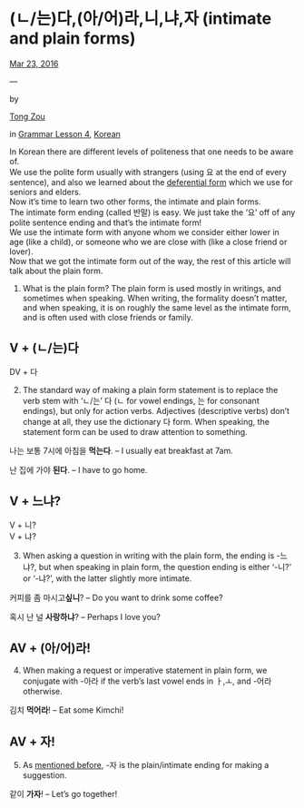 # (ㄴ/는)다,(아/어)라,니,냐,자 (intimate and plain forms)

[Mar 23, 2016](https://www.blueisme.com/%e3%84%b4%eb%8a%94%eb%8b%a4%ec%95%84%ec%96%b4%eb%9d%bc%eb%8b%88%eb%83%90%ec%9e%90-intimate-and-plain-forms/)

—

by

[Tong Zou](https://www.blueisme.com/author/admin/)

in [Grammar Lesson 4](https://www.blueisme.com/category/korean/korean-lesson-4/), [Korean](https://www.blueisme.com/category/korean/)

In Korean there are different levels of politeness that one needs to be aware of.  
We use the polite form usually with strangers (using 요 at the end of every sentence), and also we learned about the [deferential form](http://tmk.blueisme.com/%E3%85%82%EC%8A%B5%EB%8B%88%EB%8B%A4-honorific-form/) which we use for seniors and elders.  
Now it’s time to learn two other forms, the intimate and plain forms.  
The intimate form ending (called 반말) is easy. We just take the ‘요’ off of any polite sentence ending and that’s the intimate form!  
We use the intimate form with anyone whom we consider either lower in age (like a child), or someone who we are close with (like a close friend or lover).  
Now that we got the intimate form out of the way, the rest of this article will talk about the plain form.

1. What is the plain form? The plain form is used mostly in writings, and sometimes when speaking. When writing, the formality doesn’t matter, and when speaking, it is on roughly the same level as the intimate form, and is often used with close friends or family.

## V + (ㄴ/는)다  
DV + 다  

2. The standard way of making a plain form statement is to replace the verb stem with ‘ㄴ/는’ 다 (ㄴ for vowel endings, 는 for consonant endings), but only for action verbs. Adjectives (descriptive verbs) don’t change at all, they use the dictionary 다 form. When speaking, the statement form can be used to draw attention to something.

나는 보통 7시에 아침을 **먹는다**. – I usually eat breakfast at 7am.

난 집에 가야 **된다**. – I have to go home.

## V + 느냐?  
V + 니?  
V + 냐?  

3. When asking a question in writing with the plain form, the ending is -느냐?, but when speaking in plain form, the question ending is either ‘-니?’ or ‘-냐?’, with the latter slightly more intimate.

커피를 좀 마시고**싶니**? – Do you want to drink some coffee?

혹시 난 널 **사랑하냐**? – Perhaps I love you?

## AV + (아/어)라!  

4. When making a request or imperative statement in plain form, we conjugate with -아라 if the verb’s last vowel ends in ㅏ,ㅗ, and -어라 otherwise.

김치 **먹어라**! – Eat some Kimchi!

## AV + 자!  

5. As [mentioned before](http://tmk.blueisme.com/%EC%9C%BC%EC%8B%9C%EC%A3%A0%E3%84%B9%EC%9D%84%EB%9E%98%EC%9A%94%E3%85%82%EC%9D%8D%EC%8B%9C%EB%8B%A4%EC%9E%90-lets-do-something/), -자 is the plain/intimate ending for making a suggestion.

같이 **가자**! – Let’s go together!